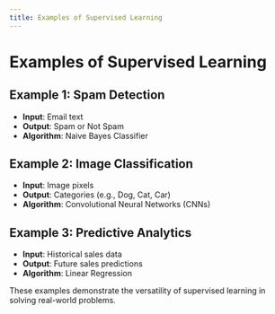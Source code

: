 ```yaml
---
title: Examples of Supervised Learning
---
```


# Examples of Supervised Learning

## Example 1: Spam Detection
- **Input**: Email text
- **Output**: Spam or Not Spam
- **Algorithm**: Naive Bayes Classifier

## Example 2: Image Classification
- **Input**: Image pixels
- **Output**: Categories (e.g., Dog, Cat, Car)
- **Algorithm**: Convolutional Neural Networks (CNNs)

## Example 3: Predictive Analytics
- **Input**: Historical sales data
- **Output**: Future sales predictions
- **Algorithm**: Linear Regression

These examples demonstrate the versatility of supervised learning in solving real-world problems.